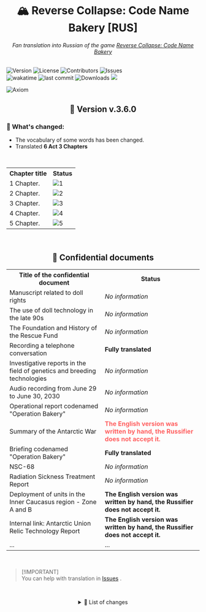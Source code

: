<h1 align="center">🏔 Reverse Collapse: Code Name Bakery [RUS]</h1>
<h6 align="center">Fan translation into Russian of the game <a href="https://store.steampowered.com/app/1127700/Reverse_Collapse_Code_Name_Bakery/">Reverse Collapse: Code Name Bakery</a> </h6>
<div align="center">
</div>
<p data-md-type="paragraph">
    <img src="https://img.shields.io/github/v/release/S-MpAI/Reverse-Collapse-RUS?label=Version&amp;style=flat-square" alt="Version" data-md-type="image"> 
    <img src="https://img.shields.io/github/license/S-MpAI/Reverse-Collapse-RUS?label=License&amp;style=flat-square" alt="License" data-md-type="image"> 
    <img src="https://img.shields.io/github/contributors/S-MpAI/Reverse-Collapse-RUS?label=Contributors&amp;style=flat-square" alt="Contributors" data-md-type="image"> 
    <img src="https://img.shields.io/github/issues/S-MpAI/Reverse-Collapse-RUS?label=Issues&amp;style=flat-square" alt="Issues" data-md-type="image"> 
    <br data-md-type="raw_html"> 
    <a href="https://wakatime.com/badge/github/S-MpAI/Reverse-Collapse-RUS" data-md-type="link"></a>
    <img src="https://wakatime.com/badge/github/S-MpAI/Reverse-Collapse-RUS.svg" alt="wakatime" data-md-type="image" class=""> 
    <img src="https://badgen.net/github/last-commit/S-MpAI/Reverse-Collapse-RUS" alt="last commit" data-md-type="image"> 
    <img src="https://badgen.net/github/assets-dl/S-MpAI/Reverse-Collapse-RUS" alt="Downloads" data-md-type="image"> 
    <a href="https://gitlocalize.com/repo/10131/en-US?utm_source=badge"> <img src="https://gitlocalize.com/repo/10131/en-US/badge.svg" /> </a>
    <br data-md-type="raw_html"></p>
    <p data-md-type="paragraph">
    <img src="https://repobeats.axiom.co/api/embed/8a1aacfa99bc79a299939728ce7a43f69271fe8b.svg" data-md-type="image" alt="Axiom"></p>
<div data-md-type="block_html"></div>
<h2 align="center">🚀 Version v.3.6.0</h2>
<h3 align="left">🔹 What's changed:</h3>
<ul style="text-align: left;">
    <li>The vocabulary of some words has been changed.</li>
    <li>Translated <b>6 Act 3 Chapters</b> </li>
</ul>

<br>
<table>
         <tr>
             <th>Chapter title</th>
             <th>Status</th>
         </tr>
         <tr>
             <td>1 Chapter.</td>
             <td>                <img src="https://api.catgirllover.ru/api/badge/Reverse-Collapse-RUS/1/progress/" alt="1"> </td>
         </tr>
         <tr>
             <td>2 Chapter.</td>
             <td>                <img src="https://api.catgirllover.ru/api/badge/Reverse-Collapse-RUS/2/progress/" alt="2"> </td>
         </tr>
         <tr>
             <td>3 Chapter.</td>
             <td>                <img src="https://api.catgirllover.ru/api/badge/Reverse-Collapse-RUS/3/progress/" alt="3"> </td>
         </tr>
         <tr>
             <td>4 Chapter.</td>
             <td>                <img src="https://api.catgirllover.ru/api/badge/Reverse-Collapse-RUS/4/progress/" alt="4"> </td>
         </tr>
           <tr>
             <td>5 Chapter.</td>
             <td>                <img src="https://api.catgirllover.ru/api/badge/Reverse-Collapse-RUS/5/progress/" alt="5"> </td>
         </tr>
     </table>
<br>

<!-- > [!CAUTION]
> .

<br>
 -->

<h2 align="center">💾 Confidential documents</h2>
<table>
        <tr>
            <th>Title of the confidential document</th>
            <th>Status</th>
        </tr>
        <tr>
            <td>Manuscript related to doll rights</td>
            <td><i>No information</i></td>
        </tr>
        <tr>
            <td>The use of doll technology in the late 90s</td>
            <td><i>No information</i></td>
        </tr>
        <tr>
            <td>The Foundation and History of the Rescue Fund</td>
            <td><i>No information</i></td>
        </tr>
        <tr>
            <td>Recording a telephone conversation</td>
            <td><b>Fully translated</b></td>
        </tr>
        <tr>
            <td>Investigative reports in the field of genetics and breeding technologies</td>
            <td><i>No information</i></td>
        </tr>
        <tr>
            <td>Audio recording from June 29 to June 30, 2030</td>
            <td><i>No information</i></td>
        </tr>
        <tr>
            <td>Operational report codenamed "Operation Bakery"</td>
            <td><i>No information</i></td>
        </tr>
        <tr>
            <td>Summary of the Antarctic War</td>
            <td style="color: #ff6060;"><b>The English version was written by hand, the Russifier does not accept it.</b></td>
        </tr>
        <tr>
            <td>Briefing codenamed "Operation Bakery"</td>
            <td class="status-green"><b>Fully translated</b></td>
        </tr>
        <tr>
            <td>NSC-68</td>
            <td class="status-gray"><i>No information</i></td>
        </tr>
        <tr>
            <td>Radiation Sickness Treatment Report</td>
            <td class="status-gray"><i>No information</i></td>
        </tr>
        <tr>
            <td>Deployment of units in the Inner Caucasus region - Zone A and B</td>
            <td class="status-red"><b>The English version was written by hand, the Russifier does not accept it.</b></td>
        </tr>
        <tr>
            <td>Internal link: Antarctic Union Relic Technology Report</td>
            <td class="status-red"><b>The English version was written by hand, the Russifier does not accept it.</b></td>
        </tr>
        <tr>
            <td>...</td>
            <td>...</td>
        </tr>
    </table>
<br>

> [!IMPORTANT]<br> You can help with translation in <a href="https://github.com/S-MpAI/Reverse-Collapse-RUS/issues" class="button">Issues</a> .

<br> <comment data-md-type="comment"></comment> <details align="center">     <summary><h>📌 List of changes</h></summary>         <details align="left">         <summary>📂 Version v.3.5.0</summary>         <h>🔹 What's changed:</h>         <ul style="text-align: left;">             <li>The vocabulary of some words has been changed.</li>             <li>Translated <b>5 Act 3 Chapters</b>
</li>         </ul>     </details>     <details align="left">         <summary>📂 Version v.3.4.0</summary>         <h>🔹 What's changed:</h>         <ul style="text-align: left;">             <li>Changed lexicon related to translation of strings like <code>Inner Caucasus theater base</code>
</li>             <li>Translated <b>4 Act 3 Chapters</b>
</li>             <li>Translated <b> recess 4 of Act 3 of Chapter 3</b>
</li>         </ul>     </details>     <details align="left">         <summary>📂 Version v.3.3.1</summary>         <h>🔹 What's changed:</h>         <ul style="text-align: left;">             <li>Added missing translation for <b>3 Act 3 Chapter 3</b>
</li>         </ul>     </details>     <details align="left">         <summary>📂 Version v.3.3.0</summary>         <h>🔹 What's changed:</h>         <ul style="text-align: left;">             <li>Translated <b>3 Act 3 Chapter 3</b>
</li>             <li>Changed translation of some effects and statuses</li>         </ul>     </details>     <details align="left">         <summary>📂 Version v.3.2.0</summary>         <h>🔹 What's changed:</h>         <ul style="text-align: left;">             <li>Translated <b>2 Act 3 Chapters</b>
</li>         </ul>     </details>     <details align="left">         <summary>📂 Version v.3.1.2</summary>         <h>🔹 What's changed:</h>         <ul style="text-align: left;">             <li>Transferred <b>1 Act 3 Chapters</b>
</li>         </ul>     </details>     <details align="left">         <summary>📂 Version v.3.0.0</summary>         <h>🔹 What's changed:</h>         <ul style="text-align: left;">             <li>Translated <b>Prologue Chapter 3</b>
</li>         </ul>     </details>     <details align="left">         <summary>📂 Version v.2.9.0</summary>         <h>🔹 What's changed:</h>         <ul style="text-align: left;">             <li>Translated <b>9 Act 2 Chapters</b>
</li>             <li>Translated <b>all clothes from DLC</b>
</li>         </ul>     </details>     <details align="left">         <summary>📂 Version v.2.8.0</summary>         <h>🔹 What's changed:</h>         <ul style="text-align: left;">             <li>Translated <b>8 Act 2 Chapters</b>
</li>             <li>Translated <b> recess 9 of Act 2 of Chapter 2</b>
</li>         </ul>     </details>     <details align="left">         <summary>📂 Version v.2.7.0</summary>         <h>🔹 What's changed:</h>         <ul style="text-align: left;">             <li>Translated <b>7 Act 2 Chapters</b>
</li>             <li>Changed the translation of strings like <code>\n Remaining steps: {{B}}</code> under a common template;</li>         </ul>     </details>     <details align="left">         <summary>📂 Version v.2.6.0</summary>         <h>🔹 What's changed:</h>         <ul style="text-align: left;">             <li>Translated <b>6 Act 2 Chapters</b>
</li>         </ul>     </details>     <details align="left">         <summary>📂 Version v.2.5.0</summary>         <h>🔹 What's changed:</h>         <ul style="text-align: left;">             <li>Translated <b>5 Act 2 Chapters</b>
</li>             <li>Translated <b>4 Act 2 Chapters</b>
</li>             <li>Translated <b> recess 6 of Act 2 of Chapter 2</b>
</li>         </ul>     </details>     <details align="left">         <summary>📂 Version v.2.3.0</summary>         <h>🔹 What's changed:</h>         <ul style="text-align: left;">             <li>
<b>3 act 2 chapter 2 </b>with all the secrets </li>         </ul>     </details>     <details align="left">         <summary>📂 Version v.2.0.2</summary>         <h>🔹 What's changed:</h>         <blockquote style="text-align: left;">Very lucky to get a translation to a confidential file as not every such file is translatable.</blockquote>
<br>         <ul style="text-align: left;">             <li>Added detailed translation of confidential file <code>Initial Warsaw incident report</code>
</li>             <li>Partially improved translation of the text of one of the battles (presumably <code>Internal conflict</code>)</li>             <li>Spot translations of broken names from auto-translator (Jephutia, Lijem, URNA)</li>             <li>Added and modified the translation of some achievements to fit the general template</li>         </ul>     </details>     <details align="left">         <summary>📂 Version v.2.0.1</summary>         <h>🔹 What's changed:</h>         <ul style="text-align: left;">             <li>Refined the display of skills in the creature details in some places</li>             <li>Changed display of some status names</li>             <li>Improved translation of strings like:  <code>December {{A}}th, {{B}} P.M. Moderate snow</code>
</li>             <li>Spot translations of broken words from auto-translator</li>         </ul>     </details> </details>
